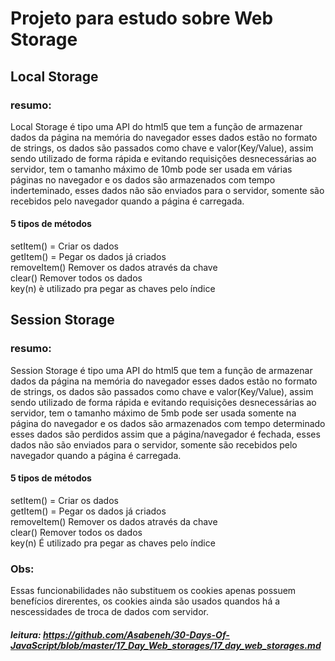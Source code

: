 # Projeto para estudo sobre Web Storage

## Local Storage

### resumo:

Local Storage é tipo uma API do html5 que tem a função de armazenar dados da página na memória do 
navegador esses dados estão no formato de strings, os dados são passados como chave e valor(Key/Value), assim sendo utilizado de forma rápida e evitando requisições desnecessárias ao servidor, tem o tamanho máximo de 10mb pode ser usada em várias páginas no navegador e os dados são armazenados com tempo inderteminado, esses dados não são enviados para o servidor, somente são recebidos pelo navegador quando a página é carregada.

#### 5 tipos de métodos

setItem() = Criar os dados<br />
getItem() = Pegar os dados já criados<br />
removeItem() Remover os dados através da chave<br />
clear() Remover todos os dados<br />
key(n) è utilizado pra pegar as chaves pelo índice



## Session Storage

### resumo:

Session Storage é tipo uma API do html5 que tem a função de armazenar dados da página na memória do 
navegador esses dados estão no formato de strings, os dados são passados como chave e valor(Key/Value), assim sendo utilizado de forma rápida e evitando requisições desnecessárias ao servidor, tem o tamanho máximo de 5mb pode ser usada somente na página do navegador e os dados são armazenados com tempo determinado esses dados são perdidos assim que a página/navegador é fechada, esses dados não são enviados para o servidor, somente são recebidos pelo navegador quando a página é carregada.

#### 5 tipos de métodos

setItem() = Criar os dados<br />
getItem() = Pegar os dados já criados<br />
removeItem() Remover os dados através da chave<br />
clear() Remover todos os dados<br />
key(n) É utilizado pra pegar as chaves pelo índice<br />



### Obs:

Essas funcionabilidades não substituem os cookies apenas possuem 
benefícios direrentes, os cookies ainda são usados quandos há a nescessidades 
de troca de dados com servidor.

##### leitura: https://github.com/Asabeneh/30-Days-Of-JavaScript/blob/master/17_Day_Web_storages/17_day_web_storages.md